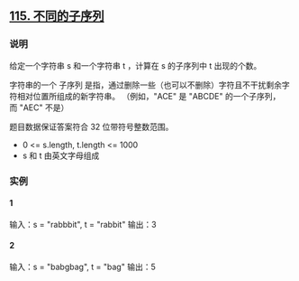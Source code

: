 ## [115. 不同的子序列](https://leetcode-cn.com/problems/distinct-subsequences/)

### 说明
给定一个字符串 s 和一个字符串 t ，计算在 s 的子序列中 t 出现的个数。

字符串的一个 子序列 是指，通过删除一些（也可以不删除）字符且不干扰剩余字符相对位置所组成的新字符串。
（例如，"ACE" 是 "ABCDE" 的一个子序列，而 "AEC" 不是）

题目数据保证答案符合 32 位带符号整数范围。

* 0 <= s.length, t.length <= 1000
* s 和 t 由英文字母组成

### 实例
#### 1
输入：s = "rabbbit", t = "rabbit"
输出：3

#### 2
输入：s = "babgbag", t = "bag"
输出：5